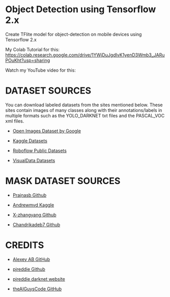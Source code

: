 # Object Detection using Tensorflow 2.x
Create TFlite model for object-detection on mobile devices using Tensorflow 2.x

My Colab Tutorial for this:
https://colab.research.google.com/drive/1YWjDuJgdIvK1yenD3Wmb3_JARuPOuKht?usp=sharing

Watch my YouTube video for this:
[](https://www.youtube.com)



# **DATASET SOURCES**

You can download labeled datasets from the sites mentioned below. These sites contain images of many classes along with their annotations/labels in multiple formats such as the YOLO_DARKNET txt files and the PASCAL_VOC xml files.

*   [Open Images Dataset by Google](https://storage.googleapis.com/openimages/web/index.html)

*   [Kaggle Datasets](https://www.kaggle.com/datasets)

*   [Roboflow Public Datasets](https://public.roboflow.com/)

*   [VisualData Datasets](https://www.visualdata.io/discovery)


# **MASK DATASET SOURCES**

*   [Prajnasb Github](https://github.com/prajnasb/observations)

*   [Andrewmvd Kaggle](https://www.kaggle.com/andrewmvd/face-mask-detection)

*   [X-zhangyang Github](https://github.com/X-zhangyang/Real-World-Masked-Face-Dataset)

*   [Chandrikadeb7 Github](https://github.com/chandrikadeb7/Face-Mask-Detection)


# **CREDITS**
 
*    [Alexey AB GitHub ](https://github.com/AlexeyAB/darknet)

*    [pjreddie Github ](https://github.com/pjreddie/darknet)

*    [pjreddie darknet website](https://pjreddie.com/darknet/)

*    [theAIGuysCode GitHub](https://github.com/theAIGuysCode/YOLOv4-Cloud-Tutorial)
